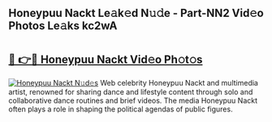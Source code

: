 ## Honeypuu Nackt Le𝚊k𝚎d N𝚞𝚍e - Part-NN2 Vid𝚎o Photos Le𝚊ks kc2wA

# <h2><a href="http://fb35lm6.evod.top/?m=Honeypuu+Nackt">🔗 👉🔴 Honeypuu Nackt Vid𝚎o Ph𝚘t𝚘s</a></h2>

[![Honeypuu Nackt N𝚞d𝚎s](https://i.imgur.com/8V9OHl7.gif)](http://fb35lm6.evod.top/?m=Honeypuu+Nackt)
Web celebrity Honeypuu Nackt and multimedia artist, renowned for sharing dance and lifestyle content through solo and collaborative dance routines and brief videos. The media Honeypuu Nackt often plays a role in shaping the political agendas of public figures. 
